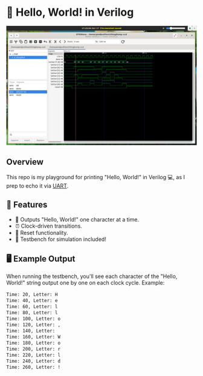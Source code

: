 
# 👋 Hello, World! in Verilog

![gtkwave](/assets/image.png) 

## Overview

This repo is my playground for printing "Hello, World!" in Verilog 💻, as I prep to echo it via [UART](https://github.com/pindjouf/uart).

## 🚀 Features

- 📝 Outputs "Hello, World!" one character at a time.
- ⏰ Clock-driven transitions.
- 🔄 Reset functionality.
- 🧪 Testbench for simulation included!

## 🖥️ Example Output

When running the testbench, you'll see each character of the "Hello, World!" string output one by one on each clock cycle. Example:

```
Time: 20, Letter: H
Time: 40, Letter: e
Time: 60, Letter: l
Time: 80, Letter: l
Time: 100, Letter: o
Time: 120, Letter: ,
Time: 140, Letter:  
Time: 160, Letter: W
Time: 180, Letter: o
Time: 200, Letter: r
Time: 220, Letter: l
Time: 240, Letter: d
Time: 260, Letter: !
```
